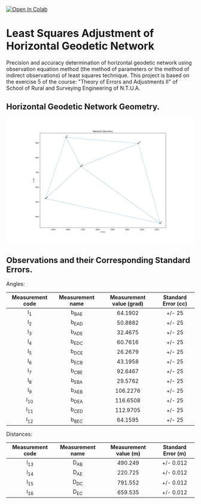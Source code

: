[![Open In Colab](https://colab.research.google.com/assets/colab-badge.svg)](https://colab.research.google.com/github/JasonManesis/Least-Squares-Adjustment-of-Horizontal-Geodetic-Network/blob/main)

# Least Squares Adjustment of Horizontal Geodetic Network
Precision and accuracy determination of horizontal geodetic network using observation equation method (the method of parameters or the method of indirect observations) of least squares technique. This project is based on the exercise 5 of the course: "Theory of Errors and Adjustments II" of School of Rural and Surveying Engineering of N.T.U.A.

## Horizontal Geodetic Network Geometry.
![](/Geodetic_Network_Geometry.png)
 
## Observations and their Corresponding Standard Errors.

 Angles:                                                                  
 
| Measurement code | Measurement name | Measurement value (grad) | Standard Error  (cc) |  
|:----------------:|:----------------:|:------------------------:|:--------------------:|
| l<sub>1</sub>    |b<sub>BAE</sub>   | 64.1902                  |+/- 25                |    
| l<sub>2</sub>    |b<sub>EAD</sub>   | 50.8882                  |+/- 25                | 
| l<sub>3</sub>    |b<sub>ADE</sub>   | 32.4675                  |+/- 25                | 
| l<sub>4</sub>    |b<sub>EDC</sub>   | 60.7616                  |+/- 25                |
| l<sub>5</sub>    |b<sub>DCE</sub>   | 26.2679                  |+/- 25                |
| l<sub>6</sub>    |b<sub>ECB</sub>   | 43.1958                  |+/- 25                | 
| l<sub>7</sub>    |b<sub>CBE</sub>   | 92.6467                  |+/- 25                | 
| l<sub>8</sub>    |b<sub>EBA</sub>   | 29.5762                  |+/- 25                | 
| l<sub>9</sub>    |b<sub>AEB</sub>   | 106.2276                 |+/- 25                | 
| l<sub>10</sub>   |b<sub>DEA</sub>   | 116.6508                 |+/- 25                | 
| l<sub>11</sub>   |b<sub>CED</sub>   | 112.9705                 |+/- 25                | 
| l<sub>12</sub>   |b<sub>BEC</sub>   | 64.1595                  |+/- 25                | 

 Distances:                                                                  
 
| Measurement code | Measurement name | Measurement value (m) | Standard Error (m)   |  
|:----------------:|:----------------:|:---------------------:|:--------------------:|
| l<sub>13</sub>   |D<sub>AB</sub>    | 490.249               |+/- 0.012             |    
| l<sub>14</sub>   |D<sub>AE</sub>    | 220.725               |+/- 0.012             | 
| l<sub>15</sub>   |D<sub>DC</sub>    | 791.552               |+/- 0.012             | 
| l<sub>16</sub>   |D<sub>EC</sub>    | 659.535               |+/- 0.012             | 
